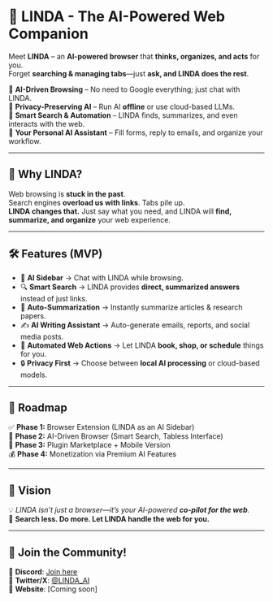 # 🚀 LINDA - The AI-Powered Web Companion

Meet **LINDA** – an **AI-powered browser** that **thinks, organizes, and acts** for you.  
Forget **searching & managing tabs**—just **ask, and LINDA does the rest**.  

🔹 **AI-Driven Browsing** – No need to Google everything; just chat with LINDA.  
🔹 **Privacy-Preserving AI** – Run AI **offline** or use cloud-based LLMs.  
🔹 **Smart Search & Automation** – LINDA finds, summarizes, and even interacts with the web.  
🔹 **Your Personal AI Assistant** – Fill forms, reply to emails, and organize your workflow.  

---

## 🌟 Why LINDA?
Web browsing is **stuck in the past**.  
Search engines **overload us with links**. Tabs pile up.  
**LINDA changes that.** Just say what you need, and LINDA will **find, summarize, and organize** your web experience.  

---

## 🛠 Features (MVP)
- 🧠 **AI Sidebar** → Chat with LINDA while browsing.  
- 🔍 **Smart Search** → LINDA provides **direct, summarized answers** instead of just links.  
- 📑 **Auto-Summarization** → Instantly summarize articles & research papers.  
- ✍️ **AI Writing Assistant** → Auto-generate emails, reports, and social media posts.  
- 🚀 **Automated Web Actions** → Let LINDA **book, shop, or schedule** things for you.  
- 🔒 **Privacy First** → Choose between **local AI processing** or cloud-based models.  

---

## 🚀 Roadmap
✅ **Phase 1:** Browser Extension (LINDA as an AI Sidebar)  
🔄 **Phase 2:** AI-Driven Browser (Smart Search, Tabless Interface)  
🚀 **Phase 3:** Plugin Marketplace + Mobile Version  
💰 **Phase 4:** Monetization via Premium AI Features  

---

## 🎯 Vision
💡 *LINDA isn’t just a browser—it’s your AI-powered **co-pilot for the web**.*  
🚀 **Search less. Do more. Let LINDA handle the web for you.**  

---

## 🔗 Join the Community!
📌 **Discord**: [Join here](https://discord.gg/linda-ai)  
📌 **Twitter/X**: [@LINDA_AI](https://twitter.com/LINDA_AI)  
📌 **Website**: [Coming soon]  
